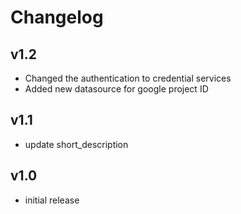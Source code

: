 # Changelog

## v1.2

- Changed the authentication to credential services
- Added new datasource for google project ID

## v1.1

- update short_description

## v1.0

- initial release
